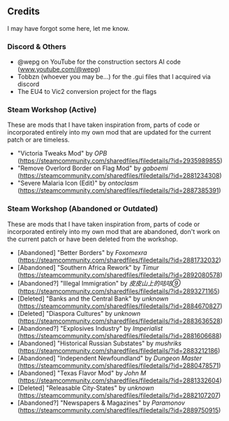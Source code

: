 ## Credits

I may have forgot some here, let me know.

### Discord & Others

- @wepg on YouTube for the construction sectors AI code (www.youtube.com/@wepg)
- Tobbzn (whoever you may be...) for the .gui files that I acquired via discord
- The EU4 to Vic2 conversion project for the flags

### Steam Workshop (Active)

These are mods that I have taken inspiration from, parts of code or incorporated entirely into my own mod that are updated for the current patch or are timeless.

- "Victoria Tweaks Mod" by *OPB* (https://steamcommunity.com/sharedfiles/filedetails/?id=2935989855)
- "Remove Overlord Border on Flag Mod" by *gaboemi* (https://steamcommunity.com/sharedfiles/filedetails/?id=2881234308)
- "Severe Malaria Icon (Edit)" by *ontoclasm* (https://steamcommunity.com/sharedfiles/filedetails/?id=2887385391)

### Steam Workshop (Abandoned or Outdated)

These are mods that I have taken inspiration from, parts of code or incorporated entirely into my own mod that are abandoned, don't work on the current patch or have been deleted from the workshop.

- [Abandoned] "Better Borders" by *Foxomexra* (https://steamcommunity.com/sharedfiles/filedetails/?id=2881732032)
- [Abandoned] "Southern Africa Rework" by *Timur* (https://steamcommunity.com/sharedfiles/filedetails/?id=2892080578)
- [Abandoned?] "Illegal Immigration" by *皮皮山上的咕咕⑨* (https://steamcommunity.com/sharedfiles/filedetails/?id=2893271165)
- [Deleted] "Banks and the Central Bank" by *unknown* (https://steamcommunity.com/sharedfiles/filedetails/?id=2884670827)
- [Deleted] "Diaspora Cultures" by *unknown* (https://steamcommunity.com/sharedfiles/filedetails/?id=2883636528)
- [Abandoned?] "Explosives Industry" by *Imperialist* (https://steamcommunity.com/sharedfiles/filedetails/?id=2881606688)
- [Abandoned] "Historical Russian Substates" by *mushriks* (https://steamcommunity.com/sharedfiles/filedetails/?id=2883212186)
- [Abandoned] "Independent Newfoundland" by *Dungeon Master* (https://steamcommunity.com/sharedfiles/filedetails/?id=2880478571)
- [Abandoned] "Texas Flavor Mod" by *John M* (https://steamcommunity.com/sharedfiles/filedetails/?id=2881332604)
- [Deleted] "Releasable City-States" by *unknown* (https://steamcommunity.com/sharedfiles/filedetails/?id=2882107207)
- [Abandoned?] "Newspapers & Magazines" by *Paramonov* (https://steamcommunity.com/sharedfiles/filedetails/?id=2889750915)


